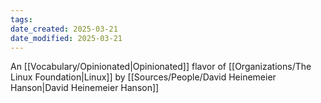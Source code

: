 ```yaml
---
tags:
date_created: 2025-03-21
date_modified: 2025-03-21
---
```

An [[Vocabulary/Opinionated|Opinionated]] flavor of [[Organizations/The Linux Foundation|Linux]] by [[Sources/People/David Heinemeier Hanson|David Heinemeier Hanson]]

